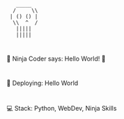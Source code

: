        _____
      /     \\
     | () () |
      \\  ^  /
       |||||
       |||||
#       
🎯 Ninja Coder says: Hello World! 🐍
#
🚀 Deploying: Hello World
#
💻 Stack: Python, WebDev, Ninja Skills

